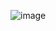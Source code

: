![image](https://github.com/Utku-bot/RSSReader/assets/83402251/99e5ff89-8a46-46e2-9b7b-ecdbf3e0c3a9)
